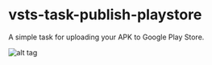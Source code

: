 # vsts-task-publish-playstore
A simple task for uploading your APK to Google Play Store.

![alt tag](https://chohfi.visualstudio.com/DefaultCollection/_apis/public/build/definitions/33cb5b3c-325e-4d0f-8436-f53b49c77482/2/badge)
